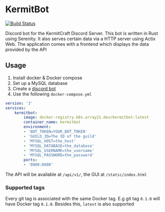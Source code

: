 # KermitBot
[![Build Status](https://drone.k8s.array21.dev/api/badges/TheDutchMC/kermitbot/status.svg)](https://drone.k8s.array21.dev/TheDutchMC/kermitbot)

Discord bot for the KermitCraft Discord Server. This bot is written in Rust using Serenity. It also serves certain data via a HTTP server using Actix Web. The application comes with a frontend which displays the data provided by the API

## Usage
1. Install docker & Docker compose
2. Set up a MySQL database
3. Create a [discord bot](https://discord.com/developers)
4. Use the following `docker-compose.yml`
```yaml
version: '3'
services:
    kermitbot:
        image: docker-registry.k8s.array21.dev/kermitbot:latest
        container_name: kermitbot
        environment:
        - 'BOT_TOKEN=YOUR_BOT_TOKEN'
        - 'GUILD_ID=The ID of the guild'
        - 'MYSQL_HOST=the_host'
        - 'MYSQL_DATABASE=the_database'
        - 'MYSQL_USERNAME=the_username'
        - 'MYSQL_PASSWORD=the_password'
        ports:
        - '8080:8080'
```
The API will be available at `/api/v1/`, the GUI at `/static/index.html`

### Supported tags
Every git tag is associated with the same Docker tag. E.g git tag `0.1.0` will have Docker tag `0.1.0`. Besides this, `latest` is also supported